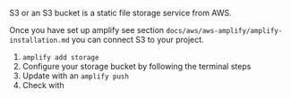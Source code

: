 S3 or an S3 bucket is a static file storage service from AWS.

Once you have set up amplify see section `docs/aws/aws-amplify/amplify-installation.md` you can connect S3 to your project.

1. `amplify add storage`
2. Configure your storage bucket by following the terminal steps
3. Update with an `amplify push`
4. Check with
